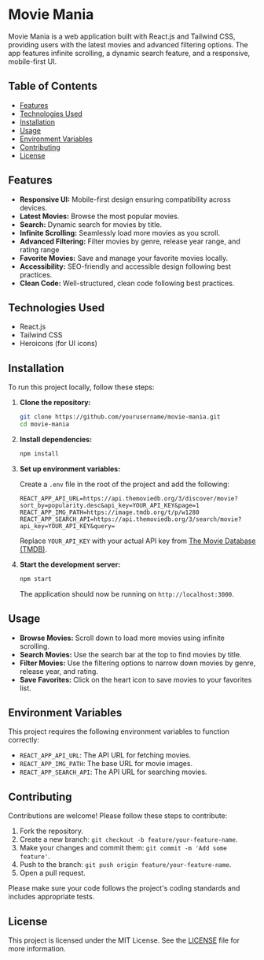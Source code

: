 # Movie Mania

Movie Mania is a web application built with React.js and Tailwind CSS, providing users with the latest movies and advanced filtering options. The app features infinite scrolling, a dynamic search feature, and a responsive, mobile-first UI.

## Table of Contents

- [Features](#features)
- [Technologies Used](#technologies-used)
- [Installation](#installation)
- [Usage](#usage)
- [Environment Variables](#environment-variables)
- [Contributing](#contributing)
- [License](#license)

## Features

- **Responsive UI:** Mobile-first design ensuring compatibility across devices.
- **Latest Movies:** Browse the most popular movies.
- **Search:** Dynamic search for movies by title.
- **Infinite Scrolling:** Seamlessly load more movies as you scroll.
- **Advanced Filtering:** Filter movies by genre, release year range, and rating range
- **Favorite Movies:** Save and manage your favorite movies locally.
- **Accessibility:** SEO-friendly and accessible design following best practices.
- **Clean Code:** Well-structured, clean code following best practices.

## Technologies Used

- React.js
- Tailwind CSS
- Heroicons (for UI icons)

## Installation

To run this project locally, follow these steps:

1. **Clone the repository:**

    ```bash
    git clone https://github.com/yourusername/movie-mania.git
    cd movie-mania
    ```

2. **Install dependencies:**

    ```bash
    npm install
    ```

3. **Set up environment variables:**

    Create a `.env` file in the root of the project and add the following:

    ```plaintext
    REACT_APP_API_URL=https://api.themoviedb.org/3/discover/movie?sort_by=popularity.desc&api_key=YOUR_API_KEY&page=1
    REACT_APP_IMG_PATH=https://image.tmdb.org/t/p/w1280
    REACT_APP_SEARCH_API=https://api.themoviedb.org/3/search/movie?api_key=YOUR_API_KEY&query=
    ```

    Replace `YOUR_API_KEY` with your actual API key from [The Movie Database (TMDB)](https://www.themoviedb.org/).

4. **Start the development server:**

    ```bash
    npm start
    ```

    The application should now be running on `http://localhost:3000`.

## Usage

- **Browse Movies:** Scroll down to load more movies using infinite scrolling.
- **Search Movies:** Use the search bar at the top to find movies by title.
- **Filter Movies:** Use the filtering options to narrow down movies by genre, release year, and rating.
- **Save Favorites:** Click on the heart icon to save movies to your favorites list.

## Environment Variables

This project requires the following environment variables to function correctly:

- `REACT_APP_API_URL`: The API URL for fetching movies.
- `REACT_APP_IMG_PATH`: The base URL for movie images.
- `REACT_APP_SEARCH_API`: The API URL for searching movies.

## Contributing

Contributions are welcome! Please follow these steps to contribute:

1. Fork the repository.
2. Create a new branch: `git checkout -b feature/your-feature-name`.
3. Make your changes and commit them: `git commit -m 'Add some feature'`.
4. Push to the branch: `git push origin feature/your-feature-name`.
5. Open a pull request.

Please make sure your code follows the project's coding standards and includes appropriate tests.

## License

This project is licensed under the MIT License. See the [LICENSE](LICENSE) file for more information.
